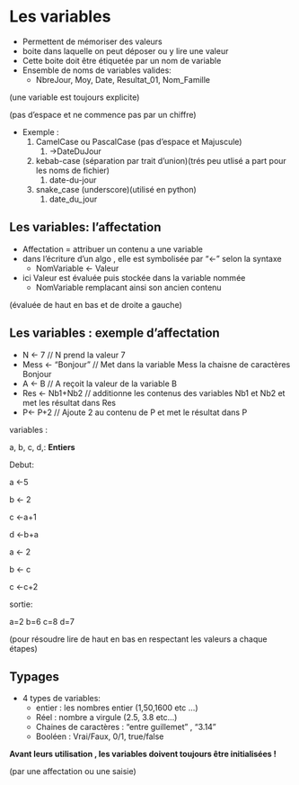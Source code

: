 # Les variables

- Permettent de mémoriser des valeurs
- boite dans laquelle on peut déposer ou y lire une valeur
- Cette boite doit être étiquetée par un nom de variable
- Ensemble de noms de variables valides:
    - NbreJour, Moy, Date, Resultat_01, Nom_Famille

(une variable est toujours explicite)

(pas d’espace et ne commence pas par un chiffre)
- Exemple :
    1. CamelCase ou PascalCase (pas d’espace et Majuscule)
        1. →DateDuJour
    2. kebab-case (séparation par trait d’union)(trés peu utlisé a part pour les noms de fichier)
        1. date-du-jour
    3. snake_case (underscore)(utilisé en python)
        1. date_du_jour

## Les variables: l’affectation

- Affectation = attribuer un contenu a une variable
- dans l’écriture d’un algo , elle est symbolisée par “←” selon la syntaxe
    - NomVariable ← Valeur
- ici Valeur est évaluée puis stockée dans la variable nommée
    - NomVariable remplacant ainsi son ancien contenu

(évaluée de haut en bas et de droite a gauche)

## Les variables : exemple d’affectation

- N ← 7 // N prend la valeur 7
- Mess ← “Bonjour” // Met dans la variable Mess la chaisne de caractères Bonjour
- A ← B // A reçoit la valeur de la variable B
- Res ← Nb1+Nb2 // additionne les contenus des variables Nb1 et Nb2 et met les résultat dans Res
- P← P+2 // Ajoute 2 au contenu de P et met le résultat dans P

variables : 

a, b, c, d,: **Entiers**

Debut: 

a ←5

b ← 2

c ←a+1

d ←b+a

a ← 2

b ← c

c ←c+2

sortie:

a=2                   b=6                c=8                     d=7

(pour résoudre lire de haut en bas en respectant les valeurs a chaque étapes)

## Typages

- 4 types de variables:
    - entier : les nombres entier (1,50,1600 etc …)
    - Réel : nombre a virgule (2.5, 3.8 etc…)
    - Chaines de caractères : “entre guillemet” , “3.14”
    - Booléen : Vrai/Faux, 0/1, true/false

**Avant leurs utilisation , les variables doivent toujours être initialisées !** 

(par une affectation ou une saisie)
